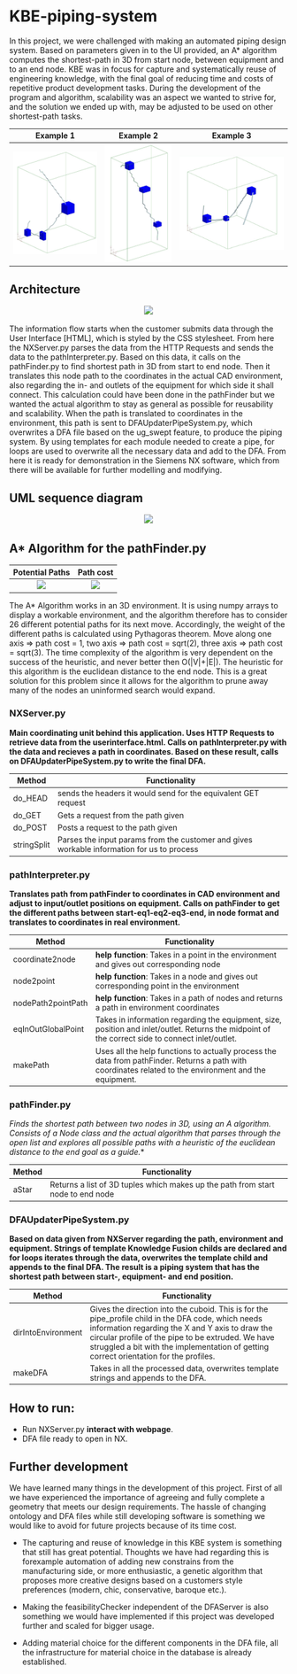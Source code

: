 # KBE-piping-system

In this project, we were challenged with making an automated piping design system. Based on parameters given in to the UI provided, an A* algorithm computes the shortest-path in 3D from start node, between equipment and to an end node. KBE was in focus for capture and systematically reuse of engineering knowledge, with the final goal of reducing time and costs of repetitive product development tasks. During the development of the program and algorithm, scalability was an aspect we wanted to strive for, and the solution we ended up with, may be adjusted to be used on other shortest-path tasks.

   Example 1  |  Example 2  |  Example 3    
:----------------------------:|:----------------------------:|:----------------------------:
![](https://github.com/torsteinhov/KBE-piping-system/blob/main/imagesOfGeneratedSystems/example%201/ex1.jpg)  |  ![](https://github.com/torsteinhov/KBE-piping-system/blob/main/imagesOfGeneratedSystems/example%204/ex4.jpg)   |   ![](https://github.com/torsteinhov/KBE-piping-system/blob/main/imagesOfGeneratedSystems/example%203/ex3.jpg)


<h2>Architecture</h2>
<p align="center">
<img src="https://user-images.githubusercontent.com/77832956/112598690-3fbdf780-8e0f-11eb-8aab-5587ec60fea2.png">
</p>

The information flow starts when the customer submits data through the User Interface [HTML], which is styled by the CSS stylesheet. From here the NXServer.py parses the data from the HTTP Requests and sends the data to the pathInterpreter.py. Based on this data, it calls on the pathFinder.py to find shortest path in 3D from start to end node. Then it translates this node path to the coordinates in the actual CAD environment, also regarding the in- and outlets of the equipment for which side it shall connect. This calculation could have been done in the pathFinder but we wanted the actual algorithm to stay as general as possible for reusability and scalability. When the path is translated to coordinates in the environment, this path is sent to DFAUpdaterPipeSystem.py, which overwrites a DFA file based on the ug_swept feature, to produce the piping system. By using templates for each module needed to create a pipe, for loops are used to overwrite all the necessary data and add to the DFA. From here it is ready for demonstration in the Siemens NX software, which from there will be available for further modelling and modifying.

<h2>UML sequence diagram</h2>
<p align="center">
<img src="https://user-images.githubusercontent.com/77832956/112602024-74cc4900-8e13-11eb-8fac-b3aaf2e0a1cb.png">
</p>


<h2>A* Algorithm for the pathFinder.py</h2>

   Potential Paths  |  Path cost
:----------------------------:|:----------------------------:
![](https://user-images.githubusercontent.com/77832956/111148182-9dd71900-858b-11eb-8d45-45eeb49e906a.png) |  ![](https://user-images.githubusercontent.com/77832956/111148221-aa5b7180-858b-11eb-9230-e338ec759257.png)

The A* Algorithm works in an 3D environment. It is using numpy arrays to display a workable environment, and the algorithm therefore has to consider 26 different potential paths for its next move. Accordingly, the weight of the different paths is calculated using Pythagoras theorem. Move along one axis => path cost = 1, two axis => path cost = sqrt(2), three axis => path cost = sqrt(3). The time complexity of the algorithm is very dependent on the success of the heuristic, and never better then O(|V|+|E|). The heuristic for this algorithm is the euclidean distance to the end node. This is a great solution for this problem since it allows for the algorithm to prune away many of the nodes an uninformed search would expand.

<h3>NXServer.py</h3>

**Main coordinating unit behind this application. Uses HTTP Requests to retrieve data from the userinterface.html. Calls on pathInterpreter.py with the data and recieves a path in coordinates. Based on these result, calls on DFAUpdaterPipeSystem.py to write the final DFA.**

| Method | Functionality |
| --- | --- |
| do_HEAD | sends the headers it would send for the equivalent GET request |
| do_GET | Gets a request from the path given |
| do_POST | Posts a request to the path given |
| stringSplit | Parses the input params from the customer and gives workable information for us to process |

<h3>pathInterpreter.py</h3>

**Translates path from pathFinder to coordinates in CAD environment and adjust to input/outlet positions on equipment. Calls on pathFinder to get the different paths between start-eq1-eq2-eq3-end, in node format and translates to coordinates in real environment.**

| Method | Functionality |
| --- | --- |
| coordinate2node | **help function**: Takes in a point in the environment and gives out corresponding node |
| node2point | **help function**: Takes in a node and gives out corresponding point in the environment |
| nodePath2pointPath | **help function**: Takes in a path of nodes and returns a path in environment coordinates |
| eqInOutGlobalPoint | Takes in information regarding the equipment, size, position and inlet/outlet. Returns the midpoint of the correct side to connect inlet/outlet. |
| makePath | Uses all the help functions to actually process the data from pathFinder. Returns a path with coordinates related to the environment and the equipment. |

<h3>pathFinder.py</h3>

**Finds the shortest path between two nodes in 3D, using an A* algorithm. Consists of a Node class and the actual algorithm that parses through the open list and explores all possible paths with a heuristic of the euclidean distance to the end goal as a guide.**

| Method | Functionality |
| --- | --- |
| aStar | Returns a list of 3D tuples which makes up the path from start node to end node |

<h3>DFAUpdaterPipeSystem.py</h3>

**Based on data given from NXServer regarding the path, environment and equipment. Strings of template Knowledge Fusion childs are declared and for loops iterates through the data, overwrites the template child and appends to the final DFA. The result is a piping system that has the shortest path between start-, equipment- and end position.**

| Method | Functionality |
| --- | --- |
| dirIntoEnvironment | Gives the direction into the cuboid. This is for the pipe_profile child in the DFA code, which needs information regarding the X and Y axis to draw the circular profile of the pipe to be extruded. We have struggled a bit with the implementation of getting correct orientation for the profiles. |
| makeDFA | Takes in all the processed data, overwrites template strings and appends to the DFA. |

<h2>How to run:</h2>

+ Run NXServer.py **interact with webpage**.
+ DFA file ready to open in NX.

<h2>Further development</h2>

We have learned many things in the development of this project. First of all we have experienced the importance of agreeing and fully complete a geometry that meets our
design requirements. The hassle of changing ontology and DFA files while still developing software is something we would like to avoid for future projects because of its time cost.

+ The capturing and reuse of knowledge in this KBE system is something that still has great potential. Thoughts we have had regarding this is forexample automation of adding new constrains from the manufacturing side, or more enthusiastic, a genetic algorithm that proposes more creative designs based on a customers style preferences (modern, chic, conservative, baroque etc.).

+ Making the feasibilityChecker independent of the DFAServer is also something we would have implemented if this project was developed further 
and scaled for bigger usage.

+ Adding material choice for the different components in the DFA file, all the infrastructure for material choice in the database is already established.
